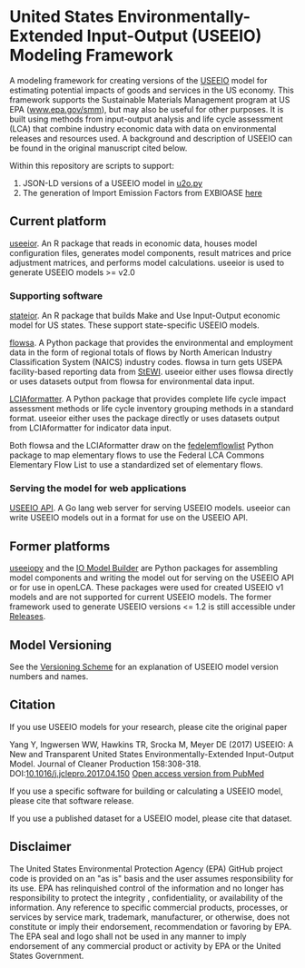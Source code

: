 # United States Environmentally-Extended Input-Output (USEEIO) Modeling Framework 
A modeling framework for creating versions of the [USEEIO](https://www.epa.gov/land-research/us-environmentally-extended-input-output-useeio-models) model for estimating
potential impacts of goods and services in the US economy. This framework supports the Sustainable Materials Management program at US EPA (www.epa.gov/smm),
but may also be useful for other purposes. It is built using methods from input-output analysis and life cycle assessment (LCA) that combine industry economic data with data on environmental releases and resources used. A background and description of USEEIO can be found in the original manuscript cited below.

Within this repository are scripts to support:
1. JSON-LD versions of a USEEIO model in [u2o.py](olca/u2o.py)
2. The generation of Import Emission Factors from EXBIOASE [here](import_emission_factors/README.md)

## Current platform
[useeior](https://github.com/USEPA/useeior). An R package that reads in economic data, houses model configuration files, generates model components, result matrices and price adjustment matrices, and performs model calculations. useeior is used to generate USEEIO models >= v2.0

### Supporting software
[stateior](https://github.com/USEPA/stateio). An R package that builds Make and Use Input-Output economic model for US states. These support state-specific USEEIO models.

[flowsa](https://github.com/USEPA/flowsa). A Python package that provides the environmental and employment data in the form of regional totals
of flows by North American Industry Classification System (NAICS) industry codes. flowsa in turn gets USEPA facility-based reporting data from [StEWI](https://github.com/usepa/standardizedinventories). useeior either uses flowsa directly or uses datasets output from flowsa for environmental data input. 

[LCIAformatter](https://github.com/USEPA/LCIAformatter). A Python package that provides complete life cycle impact assessment methods or life cycle inventory grouping methods in a standard format. useeior either uses the package directly or uses datasets output from LCIAformatter for indicator data input.

Both flowsa and the LCIAformatter draw on the [fedelemflowlist](https://github.com/USEPA/Federal-LCA-Commons-Elementary-Flow-List) Python package to map elementary flows to use the Federal LCA Commons Elementary Flow List to use a standardized set of elementary flows. 
 
### Serving the model for web applications 
[USEEIO API](https://github.com/USEPA/useeio_api/). A Go lang web server for serving USEEIO models. useeior can write USEEIO models out in a format for use on the USEEIO API.
 
## Former platforms 
[useeiopy](https://github.com/USEPA/useeiopy) and the [IO Model Builder](https://github.com/usepa/IO-model-builder) are Python packages for assembling model components and writing the model out for serving on the USEEIO API or for use in openLCA. These packages were used for created USEEIO v1 models and are not supported for current USEEIO models. The former framework used to generate USEEIO versions <= 1.2 is still accessible under [Releases](https://github.com/USEPA/USEEIO/releases).

## Model Versioning
See the [Versioning Scheme](VersioningScheme.md) for an explanation of USEEIO model version numbers and names.

## Citation
If you use USEEIO models for your research, please cite the original paper 

Yang Y, Ingwersen WW, Hawkins TR, Srocka M, Meyer DE (2017) 
USEEIO: A New and Transparent United States Environmentally-Extended Input-Output Model. 
Journal of Cleaner Production 158:308-318. DOI:[10.1016/j.jclepro.2017.04.150](https://doi.org/10.1016/j.jclepro.2017.04.150)
[Open access version from PubMed](https://pubmed.ncbi.nlm.nih.gov/30344374/)

If you use a specific software for building or calculating a USEEIO model, please cite that software release. 

If you use a published dataset for a USEEIO model, please cite that dataset. 

## Disclaimer
The United States Environmental Protection Agency (EPA) GitHub project code is provided on an "as is" basis and the user assumes responsibility for its use.  EPA has relinquished control of the information and no longer has responsibility to protect the integrity , confidentiality, or availability of the information.  Any reference to specific commercial products, processes, or services by service mark, trademark, manufacturer, or otherwise, does not constitute or imply their endorsement, recommendation or favoring by EPA.  The EPA seal and logo shall not be used in any manner to imply endorsement of any commercial product or activity by EPA or the United States Government.
